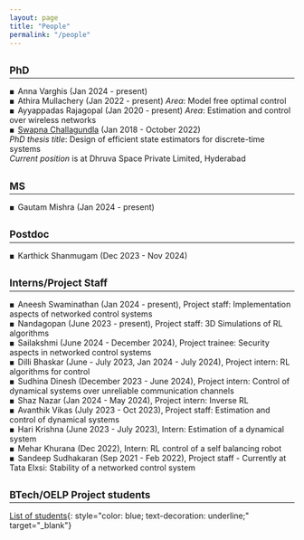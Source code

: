 ```yaml
---
layout: page
title: "People"
permalink: "/people"
---
```


<style>
.smaller-squared-list {
  list-style-type: none;
  padding-left: 0;
}
.smaller-squared-list li:before {
  content: "\25A0\00A0"; /* Unicode for squared bullet followed by space */
  font-size: 0.65em; /* Adjust the font size as needed */
}
</style>

## <small>PhD</small>
<hr style="margin-top: -1em; margin-bottom: 1em;">

<ul class="smaller-squared-list">
  <li>
    Anna Varghis (Jan 2024 - present)
  </li>
  <li>
    Athira Mullachery (Jan 2022 - present) <i>Area</i>: Model free optimal control
  </li>
  <li>
    Ayyappadas Rajagopal (Jan 2020 - present) <i>Area</i>: Estimation and control over wireless networks
  </li>
  <li>
    <a href="https://scholar.google.co.in/citations?user=aKWg_xIAAAAJ&hl=en" target="_blank">Swapna Challagundla</a> (Jan 2018 - October 2022)<br>
    <i>PhD thesis title</i>: Design of efficient state estimators for discrete-time systems <br>
    <i>Current position</i> is at Dhruva Space Private Limited, Hyderabad
  </li>
</ul>

## <small>MS</small>
<hr style="margin-top: -1em; margin-bottom: 1em;">

<ul class="smaller-squared-list">
  <li>
    Gautam Mishra (Jan 2024 - present)
  </li>
</ul>

## <small>Postdoc</small>
<hr style="margin-top: -1em; margin-bottom: 1em;">

<ul class="smaller-squared-list">
  <li>
    Karthick Shanmugam (Dec 2023 - Nov 2024)
  </li>
</ul>

## <small>Interns/Project Staff</small>
<hr style="margin-top: -1em; margin-bottom: 1em;">

<ul class="smaller-squared-list">
  <li>
    Aneesh Swaminathan (Jan 2024 - present), Project staff: Implementation aspects of networked control systems
  </li>
      <li>
    Nandagopan (June 2023 - present), Project staff: 3D Simulations of RL algorithms 
  </li>

  <li>
    Sailakshmi (June 2024 - December 2024), Project trainee: Security aspects in networked control systems 
  </li>
  <li>
    Dilli Bhaskar (June - July 2023, Jan 2024 - July 2024), Project intern: RL algorithms for control 
  </li>
  <li>
    Sudhina Dinesh (December 2023 - June 2024), Project intern: Control of dynamical systems over unreliable communication channels 
  </li>
    <li>
    Shaz Nazar (Jan 2024 - May 2024), Project intern: Inverse RL 
  </li>
  <li>
    Avanthik Vikas (July 2023 - Oct 2023), Project staff: Estimation and control of dynamical systems 
  </li>
  <li>
    Hari Krishna (June 2023 - July 2023), Intern: Estimation of a dynamical system 
  </li>
  <li>
    Mehar Khurana (Dec 2022), Intern: RL control of a self balancing robot 
  </li>
  <li>
    Sandeep Sudhakaran (Sep 2021 -  Feb 2022), Project staff - Currently at Tata Elxsi: Stability of a networked control system 
  </li>
</ul>

## <small>BTech/OELP Project students</small>
<hr style="margin-top: -1em; margin-bottom: 1em;">

[List of students](https://docs.google.com/document/d/1usmLnS-HCm_b3GWKZJhDYuPnvOfhfWgXgyTJD9PadP8/export?format=pdf){: style="color: blue; text-decoration: underline;" target="_blank"}<br>
